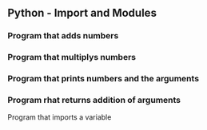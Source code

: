 ## Python - Import and Modules
### Program that adds numbers
### Program that multiplys numbers
### Program that prints numbers and the arguments
### Program rhat returns addition of arguments
Program that imports a variable
